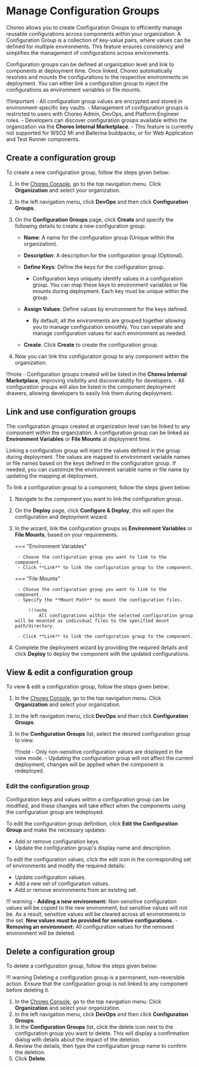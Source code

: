 
# Manage Configuration Groups

Choreo allows you to create Configuration Groups to efficiently manage reusable configurations across components within your organization. A Configuration Group is a collection of key-value pairs, where values can be defined for multiple environments. This feature ensures consistency and simplifies the management of configurations across environments.

Configuration groups can be defined at organization level and link to components at deployment time. Once linked, Choreo automatically resolves and mounts the configurations to the respective environments on deployment. You can either link a configuration group to inject the configurations as environment variables or file mounts.

!!!important
    - All configuration group values are encrypted and stored in environment-specific key vaults.
    - Management of configuration groups is restricted to users with Choreo Admin, DevOps, and Platform Engineer roles.
    - Developers can discover configuration groups available within the organization via the **Choreo Internal Marketplace**.
    - This feature is currently not supported for WSO2 MI and Ballerina buildpacks, or for Web Application and Test Runner components.

## Create a configuration group

To create a new configuration group, follow the steps given below:

1. In the [Choreo Console](https://console.choreo.dev/), go to the top navigation menu. Click **Organization** and select your organization.
2. In the left navigation menu, click **DevOps** and then click **Configuration Groups**.
3. On the **Configuration Groups** page, click **Create** and specify the following details to create a new configuration group:
   
    - **Name**: A name for the configuration group (Unique within the organization).
    - **Description**: A description for the configuration group (Optional).
    - **Define Keys**: Define the keys for the configuration group.

        - Configuration keys uniquely identify values in a configuration group. You can map these keys to environment variables or file mounts during deployment. Each key must be unique within the group.

    - **Assign Values**: Define values by environment for the keys defined.

        - By default, all the environments are grouped together allowing you to manage configuration smoothly. You can separate and manage configuration values for each environment as needed.

    - **Create**: Click **Create** to create the configuration group. 
    
4. Now you can link this configuration group to any component within the organization.

!!!note
    - Configuration groups created will be listed in the **Choreo Internal Marketplace**, improving visibility and discoverability for developers.
    - All configuration groups will also be listed in the component deployment drawers, allowing developers to easily link them during deployment.

## Link and use configuration groups

The configuration groups created at organization level can be linked to any component within the organization. A configuration group can be linked as **Environment Variables** or **File Mounts** at deployment time.

Linking a configuration group will inject the values defined in the group during deployment. The values are mapped to environment variable names or file names based on the keys defined in the configuration group. If needed, you can customize the environment variable name or file name by updating the mapping at deployment.

To link a configuration group to a component, follow the steps given below:

1. Navigate to the component you want to link the configuration group.
2. On the **Deploy** page, click **Configure & Deploy**, this will open the configuration and deployment wizard.
3. In the wizard, link the configuration groups as **Environment Variables** or **File Mounts**, based on your requirements.

    === "Environment Variables"

        - Choose the configuration group you want to link to the component.
        - Click **Link** to link the configuration group to the component.

    === "File Mounts"

        - Choose the configuration group you want to link to the component.
        - Specify the **Mount Path** to mount the configuration files.
            
            !!!note
                All configurations within the selected configuration group will be mounted as individual files to the specified mount path/directory.

        - Click **Link** to link the configuration group to the component.

4. Complete the deployment wizard by providing the required details and click **Deploy** to deploy the component with the updated configurations.

## View & edit a configuration group

To view & edit a configuration group, follow the steps given below:

1. In the [Choreo Console](https://console.choreo.dev/), go to the top navigation menu. Click **Organization** and select your organization.
2. In the left navigation menu, click **DevOps** and then click **Configuration Groups**. 
3. In the **Configuration Groups** list, select the desired configuration group to view.

    !!!note
        - Only non-sensitive configuration values are displayed in the view mode.
        - Updating the configuration group will not affect the current deployment; changes will be applied when the component is redeployed.

### Edit the configuration group

Configuration keys and values within a configuration group can be modified, and these changes will take effect when the components using the configuration group are redeployed.

To edit the configuration group definition, click **Edit the Configuration Group** and make the necessary updates:

- Add or remove configuration keys.
- Update the configuration group's display name and description.

To edit the configuration values, click the edit icon in the corresponding set of environments and modify the required details:

- Update configuration values.
- Add a new set of configuration values.
- Add or remove environments from an existing set.

!!! warning
    - **Adding a new environment:** Non-sensitive configuration values will be copied to the new environment, but sensitive values will not be. As a result, sensitive values will be cleared across all environments in the set. **New values must be provided for sensitive configurations.**
    - **Removing an environment:** All configuration values for the removed environment will be deleted.

## Delete a configuration group

To delete a configuration group, follow the steps given below:

!!! warning
    Deleting a configuration group is a permanent, non-reversible action. Ensure that the configuration group is not linked to any component before deleting it.

1. In the [Choreo Console](https://console.choreo.dev/), go to the top navigation menu. Click **Organization** and select your organization.
2. In the left navigation menu, click **DevOps** and then click **Configuration Groups**. 
3. In the **Configuration Groups** list, click the delete icon next to the configuration group you want to delete. This will display a confirmation dialog with details about the impact of the deletion.
4. Review the details, then type the configuration group name to confirm the deletion.
5. Click **Delete**.
